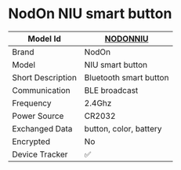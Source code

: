 # NodOn NIU smart button

|Model Id|[NODONNIU](https://github.com/theengs/decoder/blob/development/src/devices/NODONNIU_json.h)|
|-|-|
|Brand|NodOn|
|Model|NIU smart button|
|Short Description|Bluetooth smart button|
|Communication|BLE broadcast|
|Frequency|2.4Ghz|
|Power Source|CR2032|
|Exchanged Data|button, color, battery|
|Encrypted|No|
|Device Tracker|&#9989;|
